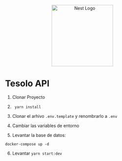 <p align="center">
  <a href="http://nestjs.com/" target="blank"><img src="https://nestjs.com/img/logo-small.svg" width="200" alt="Nest Logo" /></a>
</p>


# Tesolo API

1. Clonar Proyecto
2. ```  yarn install ```
3. Clonar el arhivo ``` .env.template ``` y renombrarlo a ``` .env ```  
4. Cambiar las variables de entorno


5. Levantar la base de datos: 
```
docker-compose up -d
 ``` 

 6. Levantar ``` yarn start:dev ```